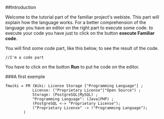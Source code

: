 ##Introduction

Welcome to the tutorial part of the familiar project's webiste.
This part will explain how the language works.
For a better comprehension of the language you have an editor
on the right part to execute some code. to execute your code you have
just to click on the button **execute Familiar code**.

You will find some code part, like this below, to see the result of
the code.
```familiar
//I'm a code part
```
You have to click on the button **Run** to put he code
on the editor.


###A first exemple


```familiar
fmwiki = FM (Wiki: License Storage ["Programming Language"] ;  
			License: ("Proprietary License"|"Open Source") ; 
			Storage: (PostgreSQL|MySQL) ;
			"Programming Language": (Java|PHP) ;
			(PostgreSQL <-> "Proprietary License");
			("Proprietary License" -> !"Programming Language");
	    )
```

